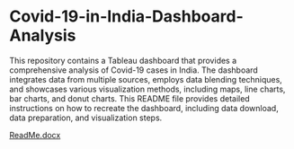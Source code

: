 # Covid-19-in-India-Dashboard-Analysis

This repository contains a Tableau dashboard that provides a comprehensive analysis of Covid-19 cases in India. The dashboard integrates data from multiple sources, employs data blending techniques, and showcases various visualization methods, including maps, line charts, bar charts, and donut charts. This README file provides detailed instructions on how to recreate the dashboard, including data download, data preparation, and visualization steps.

[ReadMe.docx](https://github.com/user-attachments/files/16241731/ReadMe.docx)
